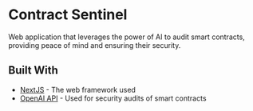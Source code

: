 <h1>Contract Sentinel</h1>
<p>Web application that leverages the power of AI to audit smart contracts, providing peace of mind and ensuring their security.</p>

<h2>Built With</h2>
<ul>
<li><a href="https://nextjs.org/" target="_new">NextJS</a> - The web framework used</li>
<li><a href="https://openai.com/blog/api/" target="_new">OpenAI API</a> - Used for security audits of smart contracts</li>
</ul>

